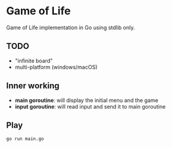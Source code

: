 # Game of Life
Game of Life implementation in Go using stdlib only.

## TODO
- "infinite board"
- multi-platform (windows/macOS)

## Inner working
- **main goroutine**: will display the initial menu and the game
- **input goroutine**: will read input and send it to main goroutine

## Play
```shell
go run main.go
```
